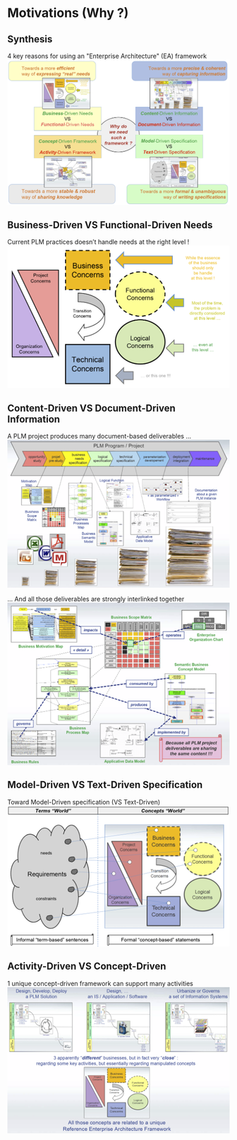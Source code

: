 Motivations (Why ?)
==

Synthesis
-
4 key reasons for using an "Enterprise Architecture" (EA) framework
![alt text](https://github.com/iPlumb3r/pEAr4pEEr/blob/master/images/Overview_Why.png)


Business-Driven VS Functional-Driven Needs 
-
Current PLM practices doesn’t handle needs at the right level !
![alt text](https://github.com/iPlumb3r/pEAr4pEEr/blob/master/images/Why_A.png)


Content-Driven VS Document-Driven Information
-
A PLM project produces many document-based deliverables ...
![alt text](https://github.com/iPlumb3r/pEAr4pEEr/blob/master/images/Why_B1.png)

... And all those deliverables are strongly interlinked together
![alt text](https://github.com/iPlumb3r/pEAr4pEEr/blob/master/images/Why_B2.png)


Model-Driven VS Text-Driven Specification
-
Toward Model-Driven specification (VS Text-Driven)
![alt text](https://github.com/iPlumb3r/pEAr4pEEr/blob/master/images/Why_C.png)


Activity-Driven VS Concept-Driven
-
1 unique concept-driven framework can support many activities
![alt text](https://github.com/iPlumb3r/pEAr4pEEr/blob/master/images/Why_D.png)
